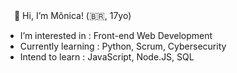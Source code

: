 　👋 Hi, I’m Mônica! (🇧🇷, 17yo)

- I’m interested in : Front-end Web Development
- Currently learning : Python, Scrum, Cybersecurity
- Intend to learn : JavaScript, Node.JS, SQL

<!---
momosousa/momosousa is a ✨ special ✨ repository because its `README.md` (this file) appears on your GitHub profile.
You can click the Preview link to take a look at your changes.
--->
